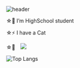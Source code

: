 <!--
### Hi there 👋
-->
![header](https://capsule-render.vercel.app/api?type=waving&color=gradient&height=120&animation=fadeIn&section=footer&text=🚗🚘🚛&fontAlign=70)

☆🔭 I’m HighSchool student

☆⚡ I have a Cat 

☆💬 <a href="https://instagram.com/1_q._.p_h">
    <img 
        src="http://img.shields.io/badge/-Instagram-black?style=flat&logo=Instagram&link=https://instagram.com/https://www.instagram.com/1_q._.p_h//"
        style="height : auto; margin-left : 10px; margin-right : 10px;"/>
</a>
</a>
<a href="https://alpox.kr">
</a>

<!--
**eon0525/eon0525** is a ✨ _special_ ✨ repository because its `README.md` (this file) appears on your GitHub profile.

Here are some ideas to get you started:

 🔭 I’m HighSchool student
- 🌱 I’m currently learning ...
- 👯 I’m looking to collaborate on ...
- 🤔 I’m looking for help with ...
- 💬 Ask me about ...
- 📫 How to reach me: ...
- 😄 Pronouns: ...
- ⚡ Fun fact: ...
-->
![Top Langs](https://github-readme-stats.vercel.app/api/top-langs/?username=eon0525&layout=compact&theme=tokyonight)
